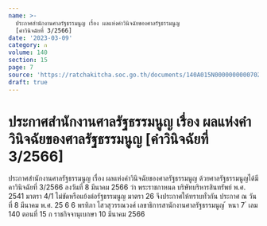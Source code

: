 ```yaml
---
name: >-
  ประกาศสำนักงานศาลรัฐธรรมนูญ เรื่อง ผลแห่งคำวินิจฉัยของศาลรัฐธรรมนูญ
  [คำวินิจฉัยที่ 3/2566]
date: '2023-03-09'
category: ก
volume: 140
section: 15
page: 7
source: 'https://ratchakitcha.soc.go.th/documents/140A015N0000000000702.pdf'
draft: true
---
```


# ประกาศสำนักงานศาลรัฐธรรมนูญ เรื่อง ผลแห่งคำวินิจฉัยของศาลรัฐธรรมนูญ [คำวินิจฉัยที่ 3/2566]

ประกาศสำนักงานศาลรัฐธรรมนูญ เรื่อง ผลแห่งคำวินิจฉัยของศาลรัฐธรรมนูญ ด้วยศาลรัฐธรรมนูญได้มีคาวินิจฉัยที่ 3/2566 ลงวันที่ 8 มีนาคม 2566 ว่า พระราชกาหนด บริษัทบริหารสินทรัพย์ พ.ศ. 2541 มาตรา 4/1 ไม่ขัดหรือแย้งต่อรัฐธรรมนูญ มาตรา 26 จึงประกาศให้ทราบทั่วกัน ประกาศ ณ วันที่ 8 มีนาคม พ.ศ. 25 6 6 พรทิภา ไสวสุวรรณวงศ์ เลขาธิการสานักงานศาลรัฐธรรมนูญ ้ หนา 7 ่ เลม 140 ตอนที่ 15 ก ราชกิจจานุเบกษา 10 มีนาคม 2566
